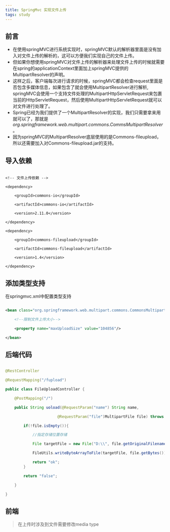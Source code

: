 ```yaml
---
title: SpringMvc 实现文件上传
tags: study
---
```

## 前言

  
- 在使用springMVC进行系统实现时，springMVC默认的解析器里面是没有加入对文件上传的解析的，这可以方便我们实现自己的文件上传。
- 但如果你想使用springMVC对文件上传的解析器来处理文件上传的时候就需要在spring的applicationContext里面加上springMVC提供的MultipartResolver的声明。
- 这样之后，客户端每次进行请求的时候，springMVC都会检查request里面是否包含多媒体信息，如果包含了就会使用MultipartResolver进行解析, springMVC会使用一个支持文件处理的MultipartHttpServletRequest来包裹当前的HttpServletRequest，然后使用MultipartHttpServletRequest就可以对文件进行处理了。
- Spring已经为我们提供了一个MultipartResolver的实现，我们只需要拿来用就可以了，那就是*org.springframework.web.multipart.commons.CommsMultipartResolver*。
- 因为springMVC的MultipartResolver底层使用的是Commons-fileupload，所以还需要加入对Commons-fileupload.jar的支持。


## 导入依赖


```xml-dtd

<!-- 文件上传依赖 -->

<dependency>

    <groupId>commons-io</groupId>

    <artifactId>commons-io</artifactId>

    <version>2.11.0</version>

</dependency>

<dependency>

    <groupId>commons-fileupload</groupId>

    <artifactId>commons-fileupload</artifactId>

    <version>1.4</version>

</dependency>

```

## 添加类型支持

在springmvc.xml中配置类型支持
  
```xml

<bean class="org.springframework.web.multipart.commons.CommonsMultipartResolver" id="multipartResolver">

    <!--限制文件上传大小-->

    <property name="maxUploadSize" value="104856"/>

</bean>

```


## 后端代码

```java

@RestController

@RequestMapping("/fupload")

public class FileUploadController {

    @PostMapping("/")

    public String uoload(@RequestParam("name") String name,

                       @RequestParam("file")MultipartFile file) throws IOException {

        if(!file.isEmpty()){

            //指定存储位置存储

            File targetFile = new File("D:\\", file.getOriginalFilename());

            FileUtils.writeByteArrayToFile(targetFile, file.getBytes());

            return "ok";
        }

        return "false";

    }

}

```

## 前端
> 在上传时涉及到文件需要修改media type